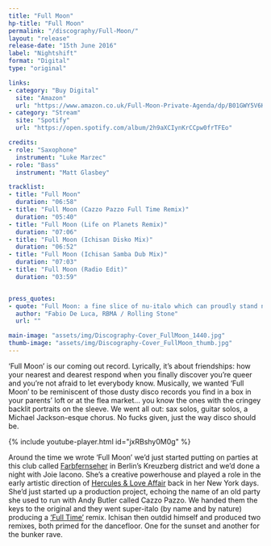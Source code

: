 ```yaml
---
title: "Full Moon"
hp-title: "Full Moon"
permalink: "/discography/Full-Moon/"
layout: "release"
release-date: "15th June 2016"
label: "Nightshift"
format: "Digital"
type: "original"

links:
- category: "Buy Digital"
  site: "Amazon"
  url: "https://www.amazon.co.uk/Full-Moon-Private-Agenda/dp/B01GWY5V6K/ref=sr_1_3?s=dmusic&ie=UTF8&qid=1528460124&sr=1-3-mp3-albums-bar-strip-0&keywords=private+agenda"
- category: "Stream"
  site: "Spotify"
  url: "https://open.spotify.com/album/2h9aXCIynKrCCpw0frTFEo"

credits:
- role: "Saxophone"
  instrument: "Luke Marzec"
- role: "Bass"
  instrument: "Matt Glasbey"

tracklist:
- title: "Full Moon"
  duration: "06:58"
- title: "Full Moon (Cazzo Pazzo Full Time Remix)"
  duration: "05:40"
- title: "Full Moon (Life on Planets Remix)"
  duration: "07:06"
- title: "Full Moon (Ichisan Disko Mix)"
  duration: "06:52"
- title: "Full Moon (Ichisan Samba Dub Mix)"
  duration: "07:03"
- title: "Full Moon (Radio Edit)"
  duration: "03:59"


press_quotes:
- quote: "Full Moon: a fine slice of nu-italo which can proudly stand next to old classics like Funky Family or Gaz Nevada"
  author: "Fabio De Luca, RBMA / Rolling Stone"
  url: ""

main-image: "assets/img/Discography-Cover_FullMoon_1440.jpg"
thumb-image: "assets/img/Discography-Cover_FullMoon_thumb.jpg"
---
```


‘Full Moon’ is our coming out record. Lyrically, it’s about friendships: how your nearest and dearest respond when you finally discover you’re queer and you’re not afraid to let everybody know.  Musically, we wanted ‘Full Moon’ to be reminiscent of those dusty disco records you find in a box in your parents’ loft or at the flea market... you know the ones with the cringey backlit portraits on the sleeve. We went all out: sax solos, guitar solos, a Michael Jackson-esque chorus. No fucks given, just the way disco should be.

{% include youtube-player.html id="jxRBshy0M0g" %}

Around the time we wrote ‘Full Moon’ we’d just started putting on parties at this club called [Farbfernseher](https://www.residentadvisor.net/events/844621) in Berlin’s Kreuzberg district and we’d done a night with Joie Iacono. She’s a creative powerhouse and played a role in the early artistic direction of [Hercules & Love Affair](http://herculesandloveaffair.net/) back in her New York days.  She’d just started up a production project, echoing the name of an old party she used to run with Andy Butler called Cazzo Pazzo. We handed them the keys to the original and they went super-italo (by name and by nature) producing a [‘Full Time’](https://www.discogs.com/label/10661-Full-Time-Records) remix. Ichisan then outdid himself and produced two remixes, both primed for the dancefloor. One for the sunset and another for the bunker rave. 
